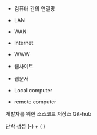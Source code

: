 - 컴퓨터 간의 연결망

- LAN
- WAN
- Internet

-  WWW
- 웹사이트
- 웹문서


- Local computer
- remote computer

개발자를 위한 소스코드 저장소
Git-hub

단락 생성  (-) + ( )